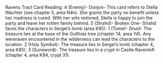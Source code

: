 
Ravens Tract
Card Reading:
4 (Enemy)- Donjon- This card refers to Stella Wachter (see chapter 5, area N4n). She grants the party no benefit unless her madness is cured. With her wits restored, Stella is happy to join the party and leave her rotten family behind.
5 (Strahd)- Broken One- Strahd faces the characters in Sergei’s tomb (area K85).
1 (Tome)- Druid- The treasure lies at the base of the Gulthias tree (chapter 14, area Y4). Any wereraven encountered in the wilderness can lead the characters to the location.
2 (Holy Symbol)- The treasure lies in Sergei’s tomb (chapter 4, area K85).
3 (Sunsword)- The treasure lies in a crypt in Castle Ravenloft (chapter 4, area K84, crypt 31).
